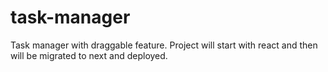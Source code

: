 # task-manager
Task manager with draggable feature. Project will start with react and then will be migrated to next and deployed.